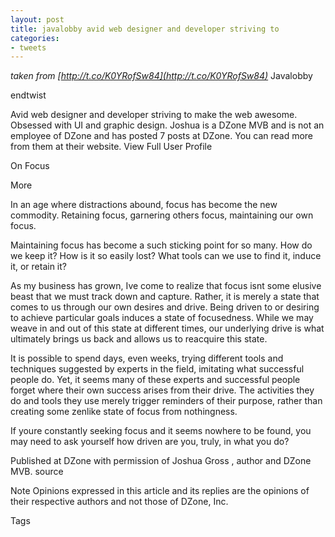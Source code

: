 ```yaml
---
layout: post
title: javalobby avid web designer and developer striving to
categories:
- tweets
---
```

*taken from [http://t.co/K0YRofSw84](http://t.co/K0YRofSw84)*
Javalobby

endtwist

Avid web designer and developer striving to make the web awesome. Obsessed with UI and graphic design. Joshua is a DZone MVB and is not an employee of DZone and has posted 7 posts at DZone. You can read more from them at their website. View Full User Profile

On Focus

 More

In an age where distractions abound, focus has become the new commodity. Retaining focus, garnering others focus, maintaining our own focus.

Maintaining focus has become a such sticking point for so many. How do we keep it? How is it so easily lost? What tools can we use to find it, induce it, or retain it?

As my business has grown, Ive come to realize that focus isnt some elusive beast that we must track down and capture. Rather, it is merely a state that comes to us through our own desires and drive. Being driven to or desiring to achieve particular goals induces a state of focusedness. While we may weave in and out of this state at different times, our underlying drive is what ultimately brings us back and allows us to reacquire this state.

It is possible to spend days, even weeks, trying different tools and techniques suggested by experts in the field, imitating what successful people do. Yet, it seems many of these experts and successful people forget where their own success arises from their drive. The activities they do and tools they use merely trigger reminders of their purpose, rather than creating some zenlike state of focus from nothingness.

If youre constantly seeking focus and it seems nowhere to be found, you may need to ask yourself how driven are you, truly, in what you do?

Published at DZone with permission of Joshua Gross , author and DZone MVB.  source 

Note Opinions expressed in this article and its replies are the opinions of their respective authors and not those of DZone, Inc.

Tags

